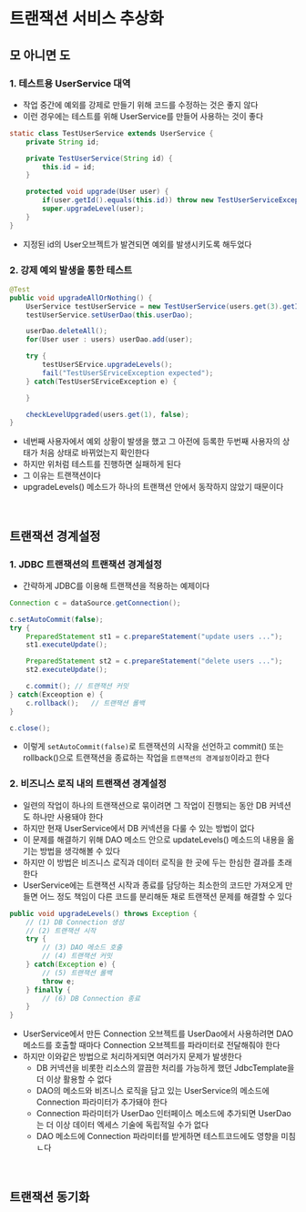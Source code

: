 # 트랜잭션 서비스 추상화
## 모 아니면 도
### 1. 테스트용 UserService 대역
* 작업 중간에 예외를 강제로 만들기 위해 코드를 수정하는 것은 좋지 않다
* 이런 경우에는 테스트를 위해 UserService를 만들어 사용하는 것이 좋다

```java
static class TestUserService extends UserService {
    private String id;

    private TestUserService(String id) {
        this.id = id;
    }

    protected void upgrade(User user) {
        if(user.getId().equals(this.id)) throw new TestUserServiceException();
        super.upgradeLevel(user);
    }
}
```

* 지정된 id의 User오브젝트가 발견되면 예외를 발생시키도록 해두었다

### 2. 강제 예외 발생을 통한 테스트
```java
@Test
public void upgradeAllOrNothing() {
    UserService testUserService = new TestUserService(users.get(3).getId());
    testUserService.setUserDao(this.userDao);

    userDao.deleteAll();
    for(User user : users) userDao.add(user);

    try {
        testUserSErvice.upgradeLevels();
        fail("TestUserSErviceException expected");
    } catch(TestUserSErviceException e) {

    }

    checkLevelUpgraded(users.get(1), false);
}
```

* 네번째 사용자에서 예외 상황이 발생을 했고 그 아전에 등록한 두번째 사용자의 상태가 처음 상태로 바뀌었는지 확인한다
* 하지만 위처럼 테스트를 진행하면 실패하게 된다
* 그 이유는 트랜잭션이다
* upgradeLevels() 메소드가 하나의 트랜잭션 안에서 동작하지 않았기 때문이다

</br>

## 트랜잭션 경계설정
### 1. JDBC 트랜잭션의 트랜잭션 경계설정
* 간략하게 JDBC를 이용해 트랜잭션을 적용하는 예제이다

```java
Connection c = dataSource.getConnection();

c.setAutoCommit(false);
try {
    PreparedStatement st1 = c.prepareStatement("update users ...");
    st1.executeUpdate();

    PreparedStatement st2 = c.prepareStatement("delete users ...");
    st2.executeUpdate();

    c.commit(); // 트랜잭션 커밋
} catch(Exceoption e) {
    c.rollback();   // 트랜잭션 롤백
}

c.close();
```

* 이렇게 `setAutoCommit(false)`로 트랜잭션의 시작을 선언하고 commit() 또는 rollback()으로 트랜잭션을 종료하는 작업을 `트랜잭션의 경계설정`이라고 한다

### 2. 비즈니스 로직 내의 트랜잭션 경계설정
* 일련의 작업이 하나의 트랜잭션으로 묶이려면 그 작업이 진행되는 동안 DB 커넥션도 하나만 사용돼야 한다
* 하지만 현재 UserService에서 DB 커넥션을 다룰 수 있는 방법이 없다
* 이 문제를 해결하기 위해 DAO 메소드 안으로 updateLevels() 메소드의 내용을 옮기는 방법을 생각해볼 수 있다
* 하지만 이 방법은 비즈니스 로직과 데이터 로직을 한 곳에 두는 한심한 결과를 초래한다
* UserService에는 트랜잭션 시작과 종료를 담당하는 최소한의 코드만 가져오게 만들면 어느 정도 책임이 다른 코드를 분리해둔 채로 트랜잭션 문제를 해결할 수 있다

```java
public void upgradeLevels() throws Exception {
    // (1) DB Connection 생성
    // (2) 트랜잭션 시작
    try {
        // (3) DAO 메소드 호출
        // (4) 트랜잭션 커밋
    } catch(Exception e) {
        // (5) 트랜잭션 롤백
        throw e;
    } finally {
        // (6) DB Connection 종료
    }
}
```

* UserService에서 만든 Connection 오브젝트를 UserDao에서 사용하려면 DAO 메소드를 호출할 때마다 Connection 오브젝트를 파라미터로 전달해줘야 한다
* 하지만 이와같은 방법으로 처리하게되면 여러가지 문제가 발생한다
  * DB 커넥션을 비롯한 리소스의 깔끔한 처리를 가능하게 했던 JdbcTemplate을 더 이상 활용할 수 없다
  * DAO의 메소드와 비즈니스 로직을 담고 있는 UserService의 메소드에 Connection 파라미터가 추가돼야 한다
  * Connection 파라미터가 UserDao 인터페이스 메소드에 추가되면 UserDao는 더 이상 데이터 엑세스 기술에 독립적일 수가 없다
  * DAO 메소드에 Connection 파라미터를 받게하면 테스트코드에도 영향을 미침ㄴ다

</br>

## 트랜잭션 동기화

